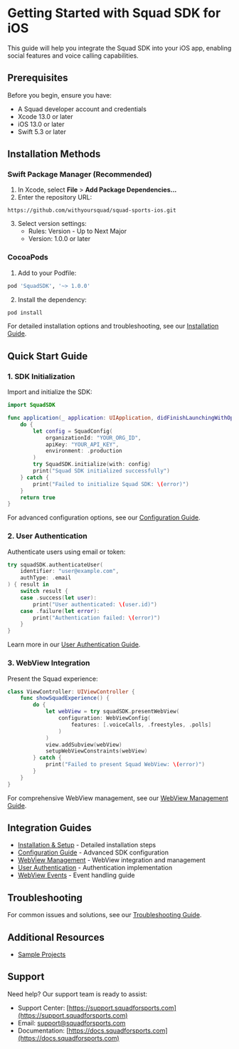 # Getting Started with Squad SDK for iOS

This guide will help you integrate the Squad SDK into your iOS app, enabling social features and voice calling capabilities.

## Prerequisites

Before you begin, ensure you have:

- A Squad developer account and credentials
- Xcode 13.0 or later
- iOS 13.0 or later
- Swift 5.3 or later

## Installation Methods

### Swift Package Manager (Recommended)

1. In Xcode, select **File** > **Add Package Dependencies...**
2. Enter the repository URL:

```
https://github.com/withyoursquad/squad-sports-ios.git
```

3. Select version settings:
   - Rules: Version - Up to Next Major
   - Version: 1.0.0 or later

### CocoaPods

1. Add to your Podfile:

```ruby
pod 'SquadSDK', '~> 1.0.0'
```

2. Install the dependency:

```bash
pod install
```

For detailed installation options and troubleshooting, see our [Installation Guide](installation.md).

## Quick Start Guide

### 1. SDK Initialization

Import and initialize the SDK:

```swift
import SquadSDK

func application(_ application: UIApplication, didFinishLaunchingWithOptions launchOptions: [UIApplication.LaunchOptionsKey: Any]?) -> Bool {
    do {
        let config = SquadConfig(
            organizationId: "YOUR_ORG_ID",
            apiKey: "YOUR_API_KEY",
            environment: .production
        )
        try SquadSDK.initialize(with: config)
        print("Squad SDK initialized successfully")
    } catch {
        print("Failed to initialize Squad SDK: \(error)")
    }
    return true
}
```

For advanced configuration options, see our [Configuration Guide](configuration.md).

### 2. User Authentication

Authenticate users using email or token:

```swift
try squadSDK.authenticateUser(
    identifier: "user@example.com",
    authType: .email
) { result in
    switch result {
    case .success(let user):
        print("User authenticated: \(user.id)")
    case .failure(let error):
        print("Authentication failed: \(error)")
    }
}
```

Learn more in our [User Authentication Guide](user-auth.md).

### 3. WebView Integration

Present the Squad experience:

```swift
class ViewController: UIViewController {
    func showSquadExperience() {
        do {
            let webView = try squadSDK.presentWebView(
                configuration: WebViewConfig(
                    features: [.voiceCalls, .freestyles, .polls]
                )
            )
            view.addSubview(webView)
            setupWebViewConstraints(webView)
        } catch {
            print("Failed to present Squad WebView: \(error)")
        }
    }
}
```

For comprehensive WebView management, see our [WebView Management Guide](webview.md).

## Integration Guides

- [Installation & Setup](installation.md) - Detailed installation steps
- [Configuration Guide](configuration.md) - Advanced SDK configuration
- [WebView Management](webview.md) - WebView integration and management
- [User Authentication](user-auth.md) - Authentication implementation
- [WebView Events](webview-events.md) - Event handling guide

## Troubleshooting

For common issues and solutions, see our [Troubleshooting Guide](troubleshooting.md).

## Additional Resources

- [Sample Projects](https://github.com/withyoursquad/ios-samples)

## Support

Need help? Our support team is ready to assist:

- Support Center: [https://support.squadforsports.com](https://support.squadforsports.com)
- Email: support@squadforsports.com
- Documentation: [https://docs.squadforsports.com](https://docs.squadforsports.com)
